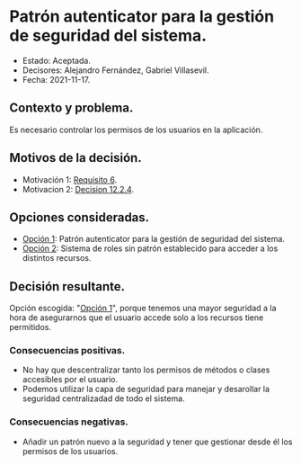 # Patrón autenticator para la gestión de seguridad del sistema.

* Estado: Aceptada.
* Decisores: Alejandro Fernández, Gabriel Villasevil.
* Fecha: 2021-11-17.

## Contexto y problema.

Es necesario controlar los permisos de los usuarios en la aplicación.

## Motivos de la decisión.

* Motivación 1: [Requisito 6](https://github.com/santo2927/DAS-2021-22-/blob/master/Requisitos/R3.3%20Gestionar%20Solicitudes.txt).
* Motivacion 2: [Decision 12.2.4](https://github.com/santo2927/DAS-2021-22-/edit/master/Decisión%20de%20diseño%2012.2.4.md).

## Opciones consideradas.

* [Opción 1](https://github.com/santo2927/DAS-2021-22-/edit/master/Decisión%20de%20diseño%2016.1.md): Patrón autenticator para la gestión de seguridad del sistema.
* [Opción 2](https://github.com/santo2927/DAS-2021-22-/edit/master/Decisión%20de%20diseño%2016.2.md): Sistema de roles sin patrón establecido para acceder a los distintos recursos.

## Decisión resultante.

Opción escogida: "[Opción 1](https://github.com/santo2927/DAS-2021-22-/edit/master/Decisión%20de%20diseño%2016.1.md)", porque tenemos una mayor seguridad a la hora de asegurarnos que el usuario accede solo a los recursos tiene permitidos.

### Consecuencias positivas.

* No hay que descentralizar tanto los permisos de métodos o clases accesibles por el usuario.
* Podemos utilizar la capa de seguridad para manejar y desarollar la seguridad centralizadad de todo el sistema.

### Consecuencias negativas.

* Añadir un patrón nuevo a la seguridad y tener que gestionar desde él los permisos de los usuarios.